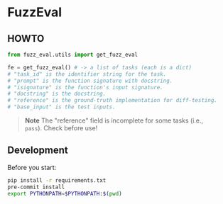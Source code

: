 # FuzzEval

## HOWTO

```python
from fuzz_eval.utils import get_fuzz_eval

fe = get_fuzz_eval() # -> a list of tasks (each is a dict)
# "task_id" is the identifier string for the task.
# "prompt" is the function signature with docstring.
# "isignature" is the function's input signature.
# "docstring" is the docstring.
# "reference" is the ground-truth implementation for diff-testing.
# "base_input" is the test inputs.
```

> **Note**
> The "reference" field is incomplete for some tasks (i.e., `    pass`). Check before use!

## Development

Before you start:

```bash
pip install -r requirements.txt
pre-commit install
export PYTHONPATH=$PYTHONPATH:$(pwd)
```
